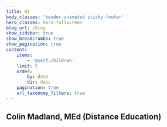 ```yaml
---
title: Hi
body_classes: 'header-animated sticky-footer'
hero_classes: hero-fullscreen
blog_url: /blog
show_sidebar: true
show_breadcrumbs: true
show_pagination: true
content:
    items:
        - '@self.children'
    limit: 5
    order:
        by: date
        dir: desc
    pagination: true
    url_taxonomy_filters: true
---
```


## Colin Madland, MEd (Distance Education)